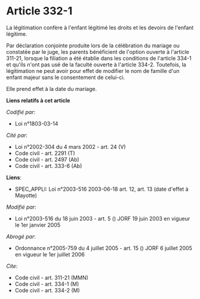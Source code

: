 # Article 332-1

La légitimation confère à l'enfant légitimé les droits et les devoirs de l'enfant légitime.

Par déclaration conjointe produite lors de la célébration du mariage ou constatée par le juge, les parents bénéficient de
l'option ouverte à l'article 311-21, lorsque la filiation a été établie dans les conditions de l'article 334-1 et qu'ils
n'ont pas usé de la faculté ouverte à l'article 334-2. Toutefois, la légitimation ne peut avoir pour effet de modifier le nom
de famille d'un enfant majeur sans le consentement de celui-ci.

Elle prend effet à la date du mariage.

**Liens relatifs à cet article**

_Codifié par_:

  - Loi n°1803-03-14

_Cité par_:

  - Loi n°2002-304 du 4 mars 2002 - art. 24 (V)
  - Code civil - art. 2291 (T)
  - Code civil - art. 2497 (Ab)
  - Code civil - art. 333-6 (Ab)

**Liens**:

  - SPEC_APPLI: Loi n°2003-516 2003-06-18 art. 12, art. 13 (date d'effet à Mayotte)

_Modifié par_:

  - Loi n°2003-516 du 18 juin 2003 - art. 5 () JORF 19 juin 2003 en vigueur le 1er janvier 2005

_Abrogé par_:

  - Ordonnance n°2005-759 du 4 juillet 2005 - art. 15 () JORF 6 juillet 2005 en vigueur le 1er juillet 2006

_Cite_:

  - Code civil - art. 311-21 (MMN)
  - Code civil - art. 334-1 (M)
  - Code civil - art. 334-2 (M)
